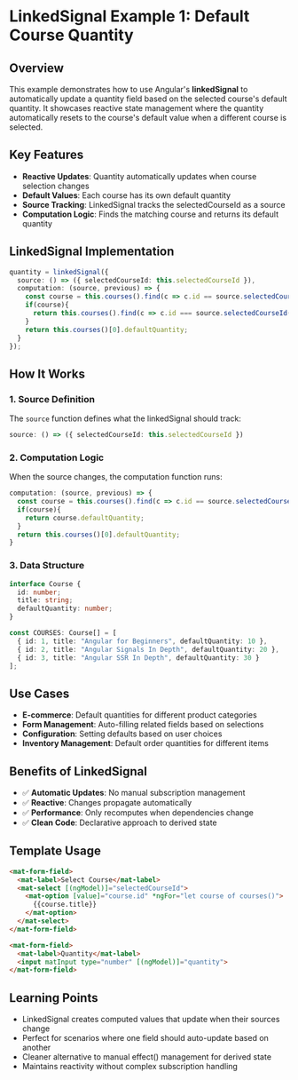 # LinkedSignal Example 1: Default Course Quantity

## Overview
This example demonstrates how to use Angular's **linkedSignal** to automatically update a quantity field based on the selected course's default quantity. It showcases reactive state management where the quantity automatically resets to the course's default value when a different course is selected.

## Key Features
- **Reactive Updates**: Quantity automatically updates when course selection changes
- **Default Values**: Each course has its own default quantity
- **Source Tracking**: LinkedSignal tracks the selectedCourseId as a source
- **Computation Logic**: Finds the matching course and returns its default quantity

## LinkedSignal Implementation

```typescript
quantity = linkedSignal({
  source: () => ({ selectedCourseId: this.selectedCourseId }),
  computation: (source, previous) => {
    const course = this.courses().find(c => c.id == source.selectedCourseId());
    if(course){
      return this.courses().find(c => c.id === source.selectedCourseId())?.defaultQuantity;
    }
    return this.courses()[0].defaultQuantity;
  }
});
```

## How It Works

### 1. **Source Definition**
The `source` function defines what the linkedSignal should track:
```typescript
source: () => ({ selectedCourseId: this.selectedCourseId })
```

### 2. **Computation Logic**
When the source changes, the computation function runs:
```typescript
computation: (source, previous) => {
  const course = this.courses().find(c => c.id == source.selectedCourseId());
  if(course){
    return course.defaultQuantity;
  }
  return this.courses()[0].defaultQuantity;
}
```

### 3. **Data Structure**
```typescript
interface Course {
  id: number;
  title: string;
  defaultQuantity: number;
}

const COURSES: Course[] = [
  { id: 1, title: "Angular for Beginners", defaultQuantity: 10 },
  { id: 2, title: "Angular Signals In Depth", defaultQuantity: 20 },
  { id: 3, title: "Angular SSR In Depth", defaultQuantity: 30 }
];
```

## Use Cases
- **E-commerce**: Default quantities for different product categories
- **Form Management**: Auto-filling related fields based on selections
- **Configuration**: Setting defaults based on user choices
- **Inventory Management**: Default order quantities for different items

## Benefits of LinkedSignal
- ✅ **Automatic Updates**: No manual subscription management
- ✅ **Reactive**: Changes propagate automatically
- ✅ **Performance**: Only recomputes when dependencies change
- ✅ **Clean Code**: Declarative approach to derived state

## Template Usage
```html
<mat-form-field>
  <mat-label>Select Course</mat-label>
  <mat-select [(ngModel)]="selectedCourseId">
    <mat-option [value]="course.id" *ngFor="let course of courses()">
      {{course.title}}
    </mat-option>
  </mat-select>
</mat-form-field>

<mat-form-field>
  <mat-label>Quantity</mat-label>
  <input matInput type="number" [(ngModel)]="quantity">
</mat-form-field>
```

## Learning Points
- LinkedSignal creates computed values that update when their sources change
- Perfect for scenarios where one field should auto-update based on another
- Cleaner alternative to manual effect() management for derived state
- Maintains reactivity without complex subscription handling
